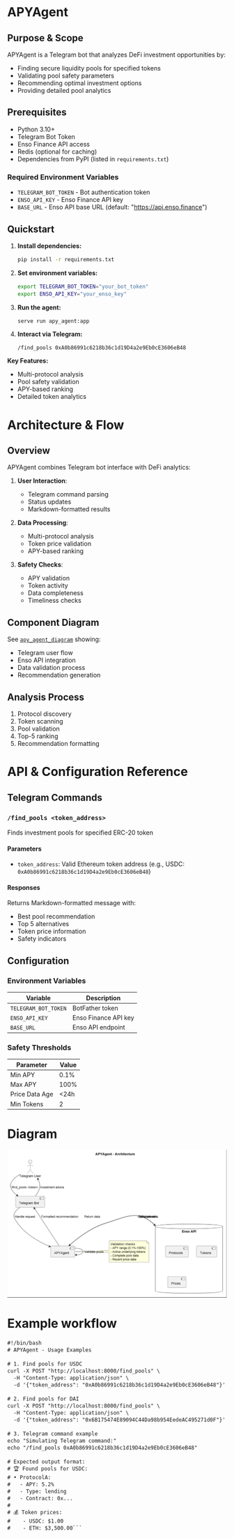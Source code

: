 # APYAgent

## Purpose & Scope
APYAgent is a Telegram bot that analyzes DeFi investment opportunities by:
- Finding secure liquidity pools for specified tokens
- Validating pool safety parameters
- Recommending optimal investment options
- Providing detailed pool analytics

## Prerequisites
- Python 3.10+
- Telegram Bot Token
- Enso Finance API access
- Redis (optional for caching)
- Dependencies from PyPI (listed in `requirements.txt`)

### Required Environment Variables
- `TELEGRAM_BOT_TOKEN` - Bot authentication token
- `ENSO_API_KEY` - Enso Finance API key
- `BASE_URL` - Enso API base URL (default: "https://api.enso.finance")

## Quickstart
1. **Install dependencies:**
   ```bash
   pip install -r requirements.txt
   ```

2. **Set environment variables:**
   ```bash
   export TELEGRAM_BOT_TOKEN="your_bot_token"
   export ENSO_API_KEY="your_enso_key"
   ```

3. **Run the agent:**
   ```bash
   serve run apy_agent:app
   ```

4. **Interact via Telegram:**
   ```
   /find_pools 0xA0b86991c6218b36c1d19D4a2e9Eb0cE3606eB48
   ```

**Key Features:**
- Multi-protocol analysis
- Pool safety validation
- APY-based ranking
- Detailed token analytics

# Architecture & Flow

## Overview
APYAgent combines Telegram bot interface with DeFi analytics:

1. **User Interaction**:
   - Telegram command parsing
   - Status updates
   - Markdown-formatted results

2. **Data Processing**:
   - Multi-protocol analysis
   - Token price validation
   - APY-based ranking

3. **Safety Checks**:
   - APY validation
   - Token activity
   - Data completeness
   - Timeliness checks

## Component Diagram
See [`apy_agent_diagram`](./images/diagrams/apy_agent.png) showing:
- Telegram user flow
- Enso API integration
- Data validation process
- Recommendation generation

## Analysis Process
1. Protocol discovery
2. Token scanning
3. Pool validation
4. Top-5 ranking
5. Recommendation formatting

# API & Configuration Reference

## Telegram Commands

### `/find_pools <token_address>`
Finds investment pools for specified ERC-20 token

#### Parameters
- `token_address`: Valid Ethereum token address (e.g., USDC: `0xA0b86991c6218b36c1d19D4a2e9Eb0cE3606eB48`)

#### Responses
Returns Markdown-formatted message with:
- Best pool recommendation
- Top 5 alternatives
- Token price information
- Safety indicators

## Configuration

### Environment Variables
| Variable | Description |
|----------|-------------|
| `TELEGRAM_BOT_TOKEN` | BotFather token |
| `ENSO_API_KEY` | Enso Finance API key |
| `BASE_URL` | Enso API endpoint |

### Safety Thresholds
| Parameter | Value |
|-----------|-------|
| Min APY | 0.1% |
| Max APY | 100% |
| Price Data Age | <24h |
| Min Tokens | 2 |

# Diagram
![apy_agent.png](images/diagrams/apy_agent.png)

# Example workflow
```
#!/bin/bash
# APYAgent - Usage Examples

# 1. Find pools for USDC
curl -X POST "http://localhost:8000/find_pools" \
  -H "Content-Type: application/json" \
  -d '{"token_address": "0xA0b86991c6218b36c1d19D4a2e9Eb0cE3606eB48"}'

# 2. Find pools for DAI
curl -X POST "http://localhost:8000/find_pools" \
  -H "Content-Type: application/json" \
  -d '{"token_address": "0x6B175474E89094C44Da98b954EedeAC495271d0F"}'

# 3. Telegram command example
echo "Simulating Telegram command:"
echo "/find_pools 0xA0b86991c6218b36c1d19D4a2e9Eb0cE3606eB48"

# Expected output format:
# 🏆 Found pools for USDC:
# • ProtocolA:
#   - APY: 5.2%
#   - Type: lending
#   - Contract: 0x...
#
# 💰 Token prices:
#    - USDC: $1.00
#    - ETH: $3,500.00```
